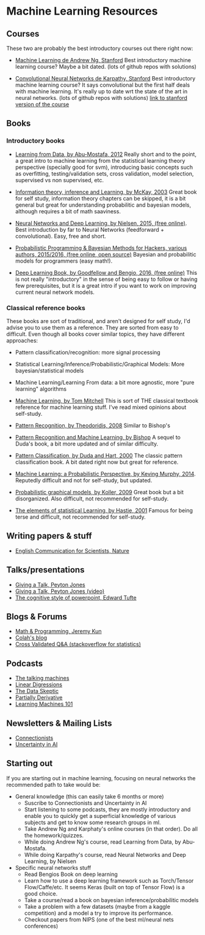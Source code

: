 
# Machine Learning Resources


## Courses

These two are probably the best introductory courses out there right now:

 * [Machine Learning de Andrew Ng, Stanford](https://www.coursera.org/learn/machine-learning)
 Best introductory machine learning course? Maybe a bit dated. (lots of github repos with solutions)

* [Convolutional Neural Networks de Karpathy, Stanford](http://cs231n.github.io/)
 Best introductory machine learning course? It says convolutional but the first half deals with machine learning. It's really up to date wrt the state of the art in neural networks. (lots of github repos with solutions) [link to stanford version of the course](http://vision.stanford.edu/teaching/cs231n/index.html)


## Books


### Introductory books
* [Learning from Data, by Abu-Mostafa, 2012](https://www.amazon.com/Learning-From-Data-Yaser-Abu-Mostafa/dp/1600490069/ref=zg_bs_3887_15) Really short and to the point, a great intro to machine learning from the statistical learning theory perspective (specially good for svm), introducing basic concepts such as overfitting, testing/validation sets, cross validation, model selection, supervised vs non supervised, etc.

* [Information theory, inference and Learning, by McKay, 2003](http://www.inference.phy.cam.ac.uk/itprnn/book.html) Great book for self study, information theory chapters can be skipped, it is a bit general but great for understanding probabilitic and bayesian models, although requires a bit of math saaviness.

* [Neural Networks and Deep Learning, by Nielsen, 2015, (free online)](http://neuralnetworksanddeeplearning.com/).
Best introduction by far to Neural Networks (feedforward + convolutional). Easy, free and short.

* [Probabilistic Programming & Bayesian Methods for Hackers, various authors, 2015/2016, (free online, open source)](http://camdavidsonpilon.github.io/Probabilistic-Programming-and-Bayesian-Methods-for-Hackers/) Bayesian and probabilitic models for programmers (easy math!).

* [Deep Learning Book, by Goodfellow and Bengio, 2016, (free online)](http://www.deeplearningbook.org/) This is not really "introductory" in the sense of being easy to follow or having few prerequisites, but it is a great intro if you want to work on improving current neural network models.

### Classical reference books

These books are sort of traditional, and aren't designed for self study, I'd advise you to use them  as a reference. They are sorted from easy to difficult. Even though all books cover similar topics, they have different approaches:

* Pattern classification/recognition: more signal processing
* Statistical Learning/Inference/Probabilistic/Graphical Models: More bayesian/statistical models
* Machine Learning/Learning From data: a bit more agnostic, more "pure learning" algorithms


 * [Machine Learning, by Tom Mitchell](https://www.amazon.com/gp/product/0070428077/ref=pd_sim_14_9?ie=UTF8&psc=1&refRID=XENB6TPJHVN3FWVVX337) This is sort of THE classical textbook reference for machine learning stuff. I've read mixed opinions about self-study.

* [Pattern Recognition, by Theodoridis, 2008](http://store.elsevier.com/Pattern-Recognition/Sergios-Theodoridis/isbn-9781597492720/) Similar to Bishop's

* [Pattern Recognition and Machine Learning, by Bishop](https://www.amazon.com/gp/product/0387310738/ref=pd_sim_14_2?ie=UTF8&psc=1&-refRID=M6A1E6MTZ2SNK9DGY0CN) A sequel to Duda's book, a bit more updated and of similar difficulty.

* [Pattern Classification, by Duda and Hart, 2000](http://www.wiley.com/WileyCDA/WileyTitle/productCd-0471056693.html) The classic pattern classification book. A bit dated right now but great for reference.

* [Machine Learning: a Probabilistic Perspective, by Keving Murphy, 2014](https://www.cs.ubc.ca/~murphyk/MLbook/). Reputedly difficult and not for self-study, but updated.

* [Probabilistic graphical models, by Koller, 2009](http://pgm.stanford.edu/) Great book but a bit disorganized. Also difficult, not recommended for self-study.

* [The elements of statistical Learning, by Hastie, 2001](https://www.amazon.com/The-Elements-Statistical-Learning-Prediction/dp/0387848576/ref=zg_bs_3887_10) Famous for being terse and difficult, not recommended for self-study.


## Writing papers & stuff

* [English Communication for Scientists, Nature ](http://www.nature.com/scitable/ebooks/english-communication-for-scientists-14053993/contents)


## Talks/presentations

* [Giving a Talk, Peyton Jones]( https://www.microsoft.com/en-us/research/wp-content/uploads/2016/08/giving-a-talk.pdf)
* [Giving a Talk, Peyton Jones (video)](https://www.youtube.com/watch?v=sT_-owjKIbA)
* [The cognitive style of powerpoint, Edward Tufte](http://users.ha.uth.gr/tgd/pt0501/09/Tufte.pdf)

## Blogs & Forums
 * [Math & Programming, Jeremy Kun](https://jeremykun.com/2015/04/06/markov-chain-monte-carlo-without-all-the-bullshit/)
 * [Colah's blog](http://colah.github.io/)
 * [Cross Validated Q&A (stackoverflow for statistics)](http://stats.stackexchange.com/)


## Podcasts

  * [The talking machines](http://www.thetalkingmachines.com/)
  * [Linear Digressions](http://lineardigressions.com/)
  * [The Data Skeptic](http://dataskeptic.com/)
  * [Partially Derivative](http://partiallyderivative.com/)
  * [Learning Machines 101](http://www.learningmachines101.com/)

## Newsletters & Mailing Lists
 * [Connectionists](https://mailman.srv.cs.cmu.edu/mailman/listinfo/connectionists)
 * [Uncertainty in AI](http://web.engr.oregonstate.edu/~dambrobr/uai.html)



## Starting out
  If you are starting out in machine learning, focusing on neural networks  the recommended path to take would be:
  * General knowledge (this can easily take 6 months or more)
    * Suscribe to Connectionists and Uncertainty in AI
    * Start listening to some podcasts, they are mostly introductory and enable you to quickly get a superficial knowledge of various subjects and get to know some research groups in ml.
    * Take Andrew Ng and Karphaty's online courses (in that order). Do all the homework/quizzes.
    * While doing Andrew Ng's course, read Learning from Data, by Abu-Mostafa.
    * While doing Karpathy's course, read Neural Networks and Deep Learning, by Nielsen
  * Specific neural networks stuff
    * Read Bengios Book on deep learning
    * Learn how to use a deep learning framework such as Torch/Tensor Flow/Caffe/etc. It seems Keras (built on top of Tensor Flow) is a good choice.
    * Take a course/read a book on bayesian inference/probabilitic models
    * Take a problem with a few datasets (maybe from a kaggle competition) and a model a try to improve its performance.
    * Checkout papers from NIPS (one of the best ml/neural nets conferences)
